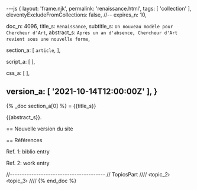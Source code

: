 ---js
{
  layout:    'frame.njk',
  permalink: 'renaissance.html',
  tags:      [ 'collection' ],
  eleventyExcludeFromCollections: false,
  //-- expires_n: 10,

  doc_n:      4096,
  title_s:    `Renaissance`,
  subtitle_s: `Un nouveau modèle pour Chercheur d'Art`,
  abstract_s: `Après un an d'absence, Chercheur d'Art revient sous une nouvelle forme`,

  section_a:
  [
    `article`,
  ],

  script_a:
  [
  ],

  css_a:
  [
  ],

  version_a:
  [
    '2021-10-14T12:00:00Z'
  ],
}
---
{% _doc section_a[0] %}
= {{title_s}}

{{abstract_s}}.


== Nouvelle version du site


== Références

Ref. 1: biblio entry

Ref. 2: work entry

//----------------------------------------
// TopicsPart
////
‹topic_2›
‹topic_3›
////
{% end_doc %}
